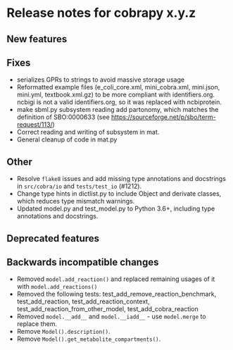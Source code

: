 # Release notes for cobrapy x.y.z

## New features

## Fixes

* serializes GPRs to strings to avoid massive storage usage
* Reformatted example files (e_coli_core.xml, mini_cobra.xml, mini.json, mini.yml, textbook.xml.gz) to be more compliant with identifiers.org. ncbigi is not a valid identifiers.org, so it was replaced with ncbiprotein.
* make sbml.py subsystem reading add partonomy, which matches the definition
of SBO:0000633 (see https://sourceforge.net/p/sbo/term-request/113/)
* Correct reading and writing of subsystem in mat.
* General cleanup of code in mat.py

## Other

* Resolve `flake8` issues and add missing type annotations and docstrings in `src/cobra/io` and `tests/test_io` (#1212).
* Change type hints in dictlist.py to include Object and derivate classes, which reduces type mismatch warnings.
* Updated model.py and test_model.py to Python 3.6+, including type annotations and docstrings.

## Deprecated features

## Backwards incompatible changes
* Removed `model.add_reaction()` and replaced remaining usages of it with `model.add_reactions()`
* Removed the following tests: test_add_remove_reaction_benchmark, test_add_reaction, test_add_reaction_context, test_add_reaction_from_other_model, test_add_cobra_reaction
* Removed `model.__add__` and `model.__iadd__` - use `model.merge` to replace them.
* Remove `Model().description()`.
* Remove `Model().get_metabolite_compartments()`.
